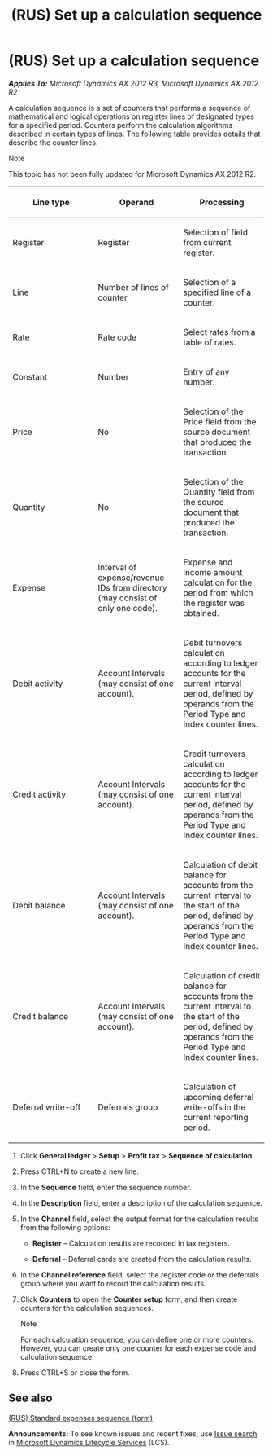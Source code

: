 ﻿---
title: (RUS) Set up a calculation sequence
TOCTitle: (RUS) Set up a calculation sequence
ms:assetid: 4e128f6f-deda-424b-803f-cd7cb0ff6b6e
ms:mtpsurl: https://technet.microsoft.com/en-us/library/JJ665371(v=AX.60)
ms:contentKeyID: 49387459
ms.date: 04/18/2014
mtps_version: v=AX.60
---

# (RUS) Set up a calculation sequence 


_**Applies To:** Microsoft Dynamics AX 2012 R3, Microsoft Dynamics AX 2012 R2_

A calculation sequence is a set of counters that performs a sequence of mathematical and logical operations on register lines of designated types for a specified period. Counters perform the calculation algorithms described in certain types of lines. The following table provides details that describe the counter lines.


> [!NOTE]
> <P>This topic has not been fully updated for Microsoft Dynamics AX 2012 R2.</P>



<table>
<colgroup>
<col style="width: 33%" />
<col style="width: 33%" />
<col style="width: 33%" />
</colgroup>
<thead>
<tr class="header">
<th><p>Line type</p></th>
<th><p>Operand</p></th>
<th><p>Processing</p></th>
</tr>
</thead>
<tbody>
<tr class="odd">
<td><p>Register</p></td>
<td><p>Register</p></td>
<td><p>Selection of field from current register.</p></td>
</tr>
<tr class="even">
<td><p>Line</p></td>
<td><p>Number of lines of counter</p></td>
<td><p>Selection of a specified line of a counter.</p></td>
</tr>
<tr class="odd">
<td><p>Rate</p></td>
<td><p>Rate code</p></td>
<td><p>Select rates from a table of rates.</p></td>
</tr>
<tr class="even">
<td><p>Constant</p></td>
<td><p>Number</p></td>
<td><p>Entry of any number.</p></td>
</tr>
<tr class="odd">
<td><p>Price</p></td>
<td><p>No</p></td>
<td><p>Selection of the Price field from the source document that produced the transaction.</p></td>
</tr>
<tr class="even">
<td><p>Quantity</p></td>
<td><p>No</p></td>
<td><p>Selection of the Quantity field from the source document that produced the transaction.</p></td>
</tr>
<tr class="odd">
<td><p>Expense</p></td>
<td><p>Interval of expense/revenue IDs from directory (may consist of only one code).</p></td>
<td><p>Expense and income amount calculation for the period from which the register was obtained.</p></td>
</tr>
<tr class="even">
<td><p>Debit activity</p></td>
<td><p>Account Intervals (may consist of one account).</p></td>
<td><p>Debit turnovers calculation according to ledger accounts for the current interval period, defined by operands from the Period Type and Index counter lines.</p></td>
</tr>
<tr class="odd">
<td><p>Credit activity</p></td>
<td><p>Account Intervals (may consist of one account).</p></td>
<td><p>Credit turnovers calculation according to ledger accounts for the current interval period, defined by operands from the Period Type and Index counter lines.</p></td>
</tr>
<tr class="even">
<td><p>Debit balance</p></td>
<td><p>Account Intervals (may consist of one account).</p></td>
<td><p>Calculation of debit balance for accounts from the current interval to the start of the period, defined by operands from the Period Type and Index counter lines.</p></td>
</tr>
<tr class="odd">
<td><p>Credit balance</p></td>
<td><p>Account Intervals (may consist of one account).</p></td>
<td><p>Calculation of credit balance for accounts from the current interval to the start of the period, defined by operands from the Period Type and Index counter lines.</p></td>
</tr>
<tr class="even">
<td><p>Deferral write-off</p></td>
<td><p>Deferrals group</p></td>
<td><p>Calculation of upcoming deferral write-offs in the current reporting period.</p></td>
</tr>
</tbody>
</table>


1.  Click **General ledger** \> **Setup** \> **Profit tax** \> **Sequence of calculation**.

2.  Press CTRL+N to create a new line.

3.  In the **Sequence** field, enter the sequence number.

4.  In the **Description** field, enter a description of the calculation sequence.

5.  In the **Channel** field, select the output format for the calculation results from the following options:
    
      - **Register** – Calculation results are recorded in tax registers.
    
      - **Deferral** – Deferral cards are created from the calculation results.

6.  In the **Channel reference** field, select the register code or the deferrals group where you want to record the calculation results.

7.  Click **Counters** to open the **Counter setup** form, and then create counters for the calculation sequences.
    

    > [!NOTE]
    > <P>For each calculation sequence, you can define one or more counters. However, you can create only one counter for each expense code and calculation sequence.</P>



8.  Press CTRL+S or close the form.

## See also

[(RUS) Standard expenses sequence (form)](https://technet.microsoft.com/en-us/library/jj853198\(v=ax.60\))

  
**Announcements:** To see known issues and recent fixes, use [Issue search](http://go.microsoft.com/fwlink/?linkid=389258) in [Microsoft Dynamics Lifecycle Services](http://go.microsoft.com/fwlink/?linkid=306505) (LCS).

